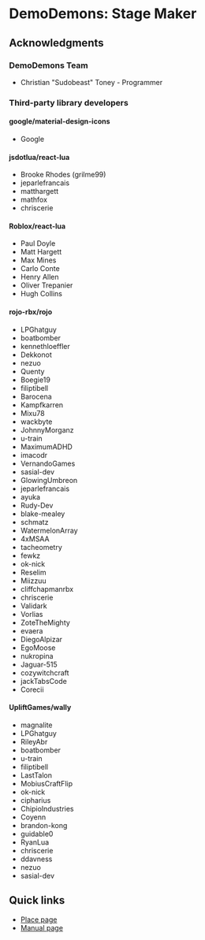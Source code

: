 # DemoDemons: Stage Maker
## Acknowledgments
### DemoDemons Team
* Christian "Sudobeast" Toney - Programmer

### Third-party library developers
#### google/material-design-icons
* Google

#### jsdotlua/react-lua
* Brooke Rhodes (grilme99)
* jeparlefrancais
* matthargett
* mathfox
* chriscerie

#### Roblox/react-lua 
* Paul Doyle
* Matt Hargett
* Max Mines
* Carlo Conte
* Henry Allen
* Oliver Trepanier
* Hugh Collins

#### rojo-rbx/rojo
* LPGhatguy
* boatbomber
* kennethloeffler
* Dekkonot
* nezuo
* Quenty
* Boegie19
* filiptibell
* Barocena
* Kampfkarren
* Mixu78
* wackbyte
* JohnnyMorganz
* u-train
* MaximumADHD
* imacodr
* VernandoGames
* sasial-dev
* GlowingUmbreon
* jeparlefrancais
* ayuka
* Rudy-Dev
* blake-mealey
* schmatz
* WatermelonArray
* 4xMSAA
* tacheometry
* fewkz
* ok-nick
* Reselim
* Miizzuu
* cliffchapmanrbx
* chriscerie
* Validark
* Vorlias
* ZoteTheMighty
* evaera
* DiegoAlpizar
* EgoMoose
* nukropina
* Jaguar-515
* cozywitchcraft
* jackTabsCode
* Corecii

#### UpliftGames/wally
* magnalite
* LPGhatguy
* RileyAbr
* boatbomber
* u-train
* filiptibell
* LastTalon
* MobiusCraftFlip
* ok-nick
* cipharius
* ChipioIndustries
* Coyenn
* brandon-kong
* guidable0
* RyanLua
* chriscerie
* ddavness
* nezuo
* sasial-dev

## Quick links
* [Place page](https://www.roblox.com/games/17474086074/DemoDemons-Staging-Stage-Maker?AssetId=17474086074)
* [Manual page](https://github.com/DemoDemons/manual/blob/main/src/en/stage-maker.md)
